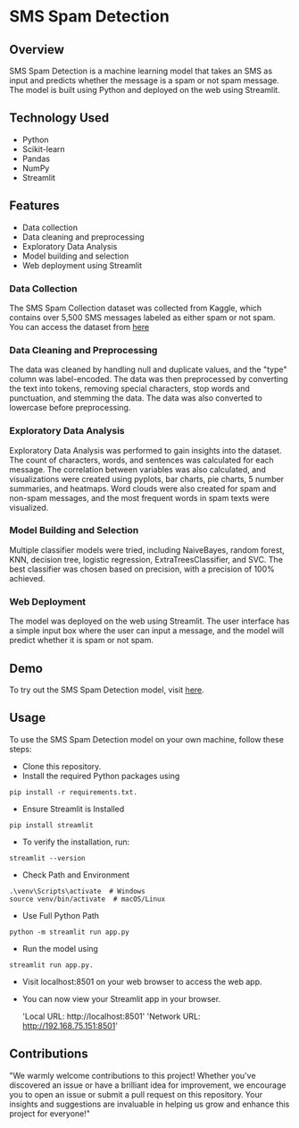 # SMS Spam Detection

## Overview
SMS Spam Detection is a machine learning model that takes an SMS as input and predicts whether the message is a spam or not spam message. The model is built using Python and deployed on the web using Streamlit.

## Technology Used
- Python
- Scikit-learn
- Pandas
- NumPy
- Streamlit

## Features
- Data collection
- Data cleaning and preprocessing
- Exploratory Data Analysis
- Model building and selection
- Web deployment using Streamlit

### Data Collection
The SMS Spam Collection dataset was collected from Kaggle, which contains over 5,500 SMS messages labeled as either spam or not spam.
You can access the dataset from [here](https://www.kaggle.com/datasets/uciml/sms-spam-collection-dataset)

### Data Cleaning and Preprocessing
The data was cleaned by handling null and duplicate values, and the "type" column was label-encoded. The data was then preprocessed by converting the text into tokens, removing special characters, stop words and punctuation, and stemming the data. The data was also converted to lowercase before preprocessing.

### Exploratory Data Analysis
Exploratory Data Analysis was performed to gain insights into the dataset. The count of characters, words, and sentences was calculated for each message. The correlation between variables was also calculated, and visualizations were created using pyplots, bar charts, pie charts, 5 number summaries, and heatmaps. Word clouds were also created for spam and non-spam messages, and the most frequent words in spam texts were visualized.

### Model Building and Selection
Multiple classifier models were tried, including NaiveBayes, random forest, KNN, decision tree, logistic regression, ExtraTreesClassifier, and SVC. The best classifier was chosen based on precision, with a precision of 100% achieved.

### Web Deployment
The model was deployed on the web using Streamlit. The user interface has a simple input box where the user can input a message, and the model will predict whether it is spam or not spam.

## Demo
To try out the SMS Spam Detection model, visit [here](link).

## Usage
To use the SMS Spam Detection model on your own machine, follow these steps:

+ Clone this repository.
+ Install the required Python packages using 
```
pip install -r requirements.txt.
```
+ Ensure Streamlit is Installed
```
pip install streamlit
```
+ To verify the installation, run:
```
streamlit --version
```

+ Check Path and Environment
```
.\venv\Scripts\activate  # Windows
source venv/bin/activate  # macOS/Linux
  ```
+ Use Full Python Path
 ```
 python -m streamlit run app.py
 ```

+ Run the model using 
```
streamlit run app.py.
```
+ Visit localhost:8501 on your web browser to access the web app.
+ You can now view your Streamlit app in your browser.

  'Local URL: http://localhost:8501'
  'Network URL: http://192.168.75.151:8501'

## Contributions
"We warmly welcome contributions to this project! Whether you've discovered an issue or have a brilliant idea for improvement, we encourage you to open an issue or submit a pull request on this repository. Your insights and suggestions are invaluable in helping us grow and enhance this project for everyone!"


